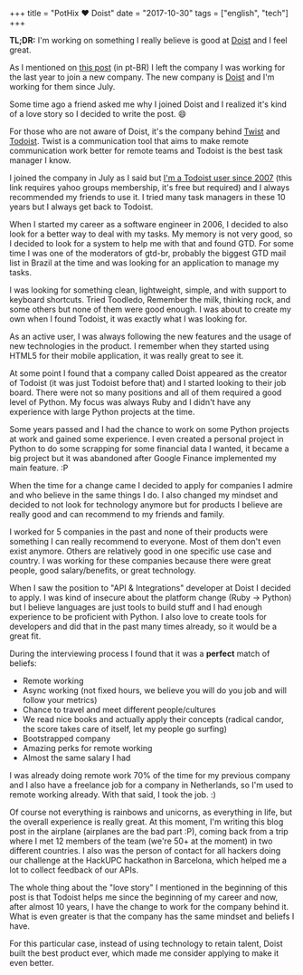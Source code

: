 +++
title = "PotHix ❤ Doist"
date = "2017-10-30"
tags = ["english", "tech"]
+++

**TL;DR:** I'm working on something I really believe is good
at [Doist](https://doist.com) and I feel great.

As I mentioned on [this post](/post/7-anos-de-locaweb-e-a-saida/) (in pt-BR) I
left the company I was working for the last year to join a new company. The new
company is [Doist](https://doist.com) and I'm working for them since July.

Some time ago a friend asked me why I joined Doist and I realized it's kind of a
love story so I decided to write the post. 😄

For those who are not aware of Doist, it's the company
behind [Twist](https://twistapp.com)
and [Todoist](https://todoist.com). Twist is a communication tool that
aims to make remote communication work better for remote teams and
Todoist is the best task manager I know.

I joined the company in July as I said
but
[I'm a Todoist user since 2007](https://br.groups.yahoo.com/neo/groups/gtdbr/conversations/messages/4354) (this
link requires yahoo groups membership, it's free but required) and I always
recommended my friends to use it. I tried many task managers in these 10 years
but I always get back to Todoist.

When I started my career as a software engineer in 2006, I decided to also look
for a better way to deal with my tasks. My memory is not very good, so I decided
to look for a system to help me with that and found GTD. For some time I was one
of the moderators of gtd-br, probably the biggest GTD mail list in Brazil at the
time and was looking for an application to manage my tasks.

I was looking for something clean, lightweight, simple, and with support to
keyboard shortcuts. Tried Toodledo, Remember the milk, thinking rock, and some
others but none of them were good enough. I was about to create my own when I
found Todoist, it was exactly what I was looking for.

As an active user, I was always following the new features and the usage of new
technologies in the product. I remember when they started using HTML5 for their
mobile application, it was really great to see it.

At some point I found that a company called Doist appeared as the creator of
Todoist (it was just Todoist before that) and I started looking to their job
board. There were not so many positions and all of them required a good level of
Python. My focus was always Ruby and I didn't have any experience with large
Python projects at the time.

Some years passed and I had the chance to work on some Python projects at work
and gained some experience. I even created a personal project in Python to do
some scrapping for some financial data I wanted, it became a big project but it
was abandoned after Google Finance implemented my main feature. :P

When the time for a change came I decided to apply for companies I admire and
who believe in the same things I do. I also changed my mindset and decided to
not look for technology anymore but for products I believe are really good and
can recommend to my friends and family.

I worked for 5 companies in the past and none of their products were something I
can really recommend to everyone. Most of them don't even exist anymore. Others
are relatively good in one specific use case and country. I was working for
these companies because there were great people, good salary/benefits, or great
technology.

When I saw the position to "API & Integrations" developer at Doist I decided to
apply. I was kind of insecure about the platform change (Ruby -> Python) but I
believe languages are just tools to build stuff and I had enough experience to
be proficient with Python. I also love to create tools for developers and did
that in the past many times already, so it would be a great fit.

During the interviewing process I found that it was a **perfect** match of beliefs:

+ Remote working
+ Async working (not fixed hours, we believe you will do you job and will follow
  your metrics)
+ Chance to travel and meet different people/cultures
+ We read nice books and actually apply their concepts (radical candor, the
  score takes care of itself, let my people go surfing)
+ Bootstrapped company
+ Amazing perks for remote working
+ Almost the same salary I had

I was already doing remote work 70% of the time for my previous company and I
also have a freelance job for a company in Netherlands, so I'm used to remote
working already. With that said, I took the job. :)

Of course not everything is rainbows and unicorns, as everything in life, but
the overall experience is really great. At this moment, I'm writing this blog
post in the airplane (airplanes are the bad part :P), coming back from a trip
where I met 12 members of the team (we're 50+ at the moment) in two different
countries. I also was the person of contact for all hackers doing our challenge
at the HackUPC hackathon in Barcelona, which helped me a lot to collect feedback
of our APIs.

The whole thing about the "love story" I mentioned in the beginning of this
post is that Todoist helps me since the beginning of my career and now, after
almost 10 years, I have the change to work for the company behind it. What is
even greater is that the company has the same mindset and beliefs I have.

For this particular case, instead of using technology to retain talent, Doist
built the best product ever, which made me consider applying to make it even
better.

